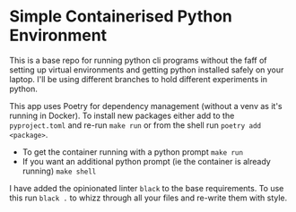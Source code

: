 # Simple Containerised Python Environment

This is a base repo for running python cli programs without the faff of setting up virtual environments and getting python installed safely on your laptop.
I'll be using different branches to hold different experiments in python.

This app uses Poetry for dependency management (without a venv as it's running in Docker). To install new packages either add to the `pyproject.toml` and re-run `make run` or from the shell run `poetry add <package>`.

- To get the container running with a python prompt `make run`
- If you want an additional python prompt (ie the container is already running) `make shell`

I have added the opinionated linter `black` to the base requirements. To use this run `black .` to whizz through all your files and re-write them with style.
